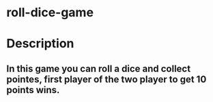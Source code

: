 # roll-dice-game
# Description 
## In this game you can roll a dice and collect pointes, first player of the two player to get 10 points wins.
